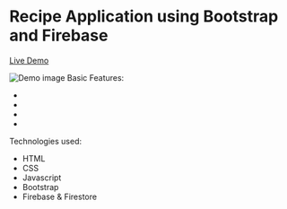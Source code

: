 # Recipe Application using Bootstrap and Firebase

<a href="">Live Demo</a>

<img src="" alt="Demo image"/>
Basic Features:
 
- 
- 
- 
-

Technologies used:

- HTML
- CSS
- Javascript
- Bootstrap
- Firebase & Firestore
